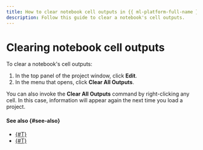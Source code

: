 ```yaml
---
title: How to clear notebook cell outputs in {{ ml-platform-full-name }}
description: Follow this guide to clear a notebook's cell outputs.
---
```


# Clearing notebook cell outputs

To clear a notebook's cell outputs:

1. In the top panel of the project window, click **Edit**.
1. In the menu that opens, click **Clear All Outputs**.

You can also invoke the **Clear All Outputs** command by right-clicking any cell. In this case, information will appear again the next time you load a project.

#### See also {#see-also}

* [{#T}](../data/connect-to-s3.md)
* [{#T}](../data/connect-to-clickhouse.md)
